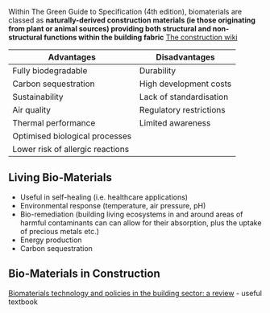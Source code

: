 Within The Green Guide to Specification (4th edition), biomaterials are classed as **naturally-derived construction materials (ie those originating from plant or animal sources) providing both structural and non-structural functions within the building fabric** [The construction wiki](https://www.designingbuildings.co.uk/wiki/Biomaterial)

| Advantages                       | Disadvantages           |
| -------------------------------- | ----------------------- |
| Fully biodegradable              | Durability              |
| Carbon sequestration             | High development costs  |
| Sustainability                   | Lack of standardisation |
| Air quality                      | Regulatory restrictions |
| Thermal performance              | Limited awareness       |
| Optimised biological processes   |                         |
| Lower risk of allergic reactions |                         |
## Living Bio-Materials

- Useful in self-healing (i.e. healthcare applications)
- Environmental response (temperature, air pressure, pH)
- Bio-remediation (building living ecosystems in and around areas of harmful contaminants can can allow for their absorption, plus the uptake of precious metals etc.)
- Energy production
- Carbon sequestration
## Bio-Materials in Construction
[Biomaterials technology and policies in the building sector: a review](https://link.springer.com/article/10.1007/s10311-023-01689-w) - useful textbook

